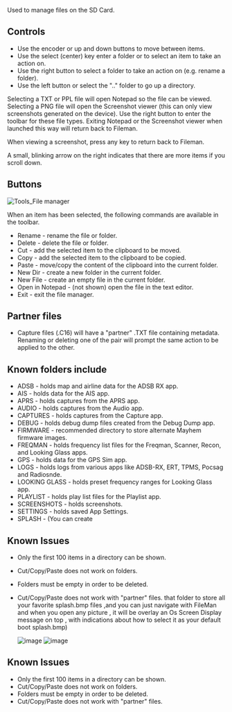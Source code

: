 Used to manage files on the SD Card.

## Controls

- Use the encoder or up and down buttons to move between items.
- Use the select (center) key enter a folder or to select an item to take an action on.
- Use the right button to select a folder to take an action on (e.g. rename a folder).
- Use the left button or select the ".." folder to go up a directory.

Selecting a TXT or PPL file will open Notepad so the file can be viewed. Selecting a PNG file will open the Screenshot viewer (this can only view screenshots generated on the device). Use the right button to enter the toolbar for these file types. Exiting Notepad or the Screenshot viewer when launched this way will return back to Fileman.

When viewing a screenshot, press any key to return back to Fileman.

A small, blinking arrow on the right indicates that there are more items if you scroll down.

## Buttons

![Tools_File manager](https://github.com/eried/portapack-mayhem/assets/3761006/9a138517-c66b-4a4f-8456-b48b84f9ec85)

When an item has been selected, the following commands are available in the toolbar.
- Rename - rename the file or folder.
- Delete - delete the file or folder.
- Cut - add the selected item to the clipboard to be moved.
- Copy - add the selected item to the clipboard to be copied.
- Paste - move/copy the content of the clipboard into the current folder.
- New Dir - create a new folder in the current folder.
- New File - create an empty file in the current folder.
- Open in Notepad - (not shown) open the file in the text editor.
- Exit - exit the file manager.

## Partner files
- Capture files (.C16) will have a "partner" .TXT file containing metadata. Renaming or deleting one of the pair will prompt the same action to be applied to the other.

## Known folders include
- ADSB - holds map and airline data for the ADSB RX app.
- AIS - holds data for the AIS app.
- APRS - holds captures from the APRS app.
- AUDIO - holds captures from the Audio app.
- CAPTURES - holds captures from the Capture app.
- DEBUG - holds debug dump files created from the Debug Dump app.
- FIRMWARE - recommended directory to store alternate Mayhem firmware images.
- FREQMAN - holds frequency list files for the Freqman, Scanner, Recon, and Looking Glass apps.
- GPS - holds data for the GPS Sim app.
- LOGS - holds logs from various apps like ADSB-RX, ERT, TPMS, Pocsag and Radiosnde.
- LOOKING GLASS - holds preset frequency ranges for Looking Glass app.
- PLAYLIST - holds play list files for the Playlist app.
- SCREENSHOTS - holds screenshots.
- SETTINGS - holds saved App Settings.
- SPLASH - (You can create


## Known Issues
- Only the first 100 items in a directory can be shown.
- Cut/Copy/Paste does not work on folders.
- Folders must be empty in order to be deleted.
- Cut/Copy/Paste does not work with "partner" files.
 that folder to store all your favorite splash.bmp files ,and you can just navigate with FileMan 
            and when you open any picture , it will be overlay an Os Screen Display  message on top , with indications
            about how to select it as your default boot splash.bmp) 

   ![image](https://github.com/eried/portapack-mayhem/assets/86470699/bf09723e-3922-4b76-8d6f-f950f76f8b05) 
   ![image](https://github.com/eried/portapack-mayhem/assets/86470699/15320f59-f8fb-4dcc-89f9-9b3faac50870)



## Known Issues
- Only the first 100 items in a directory can be shown.
- Cut/Copy/Paste does not work on folders.
- Folders must be empty in order to be deleted.
- Cut/Copy/Paste does not work with "partner" files.
